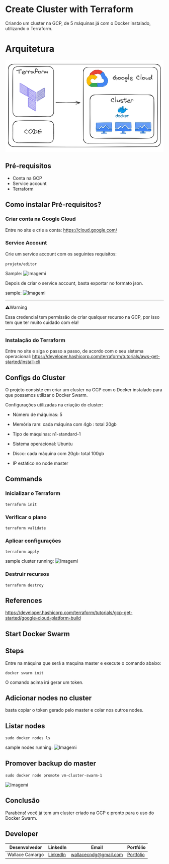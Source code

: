 # Create Cluster with Terraform

Criando um cluster na GCP, de 5 máquinas já com o Docker instalado, utilizando o Terraform.

# Arquitetura
![Imagemi](./assets/architecture.png)

## Pré-requisitos
* Conta na GCP
* Service account 
* Terraform

## Como instalar Pré-requisitos?

### Criar conta na Google Cloud
Entre no site e crie a conta:
https://cloud.google.com/

### Service Account
Crie um service account com os seguintes requisitos:

```projeto/editor```

Sample:
![Imagemi](./assets/service-account.png)

Depois de criar o service account, basta exportar no formato json. 

sample:
![Imagemi](./assets/export-key.png)

------

⚠️Warning

Essa credencial tem permissão de criar qualquer recurso na GCP, por isso tem que ter muito cuidado com ela!

------

### Instalação do Terraform
Entre no site e siga o passo a passo, de acordo com o seu sistema operacional: 
https://developer.hashicorp.com/terraform/tutorials/aws-get-started/install-cli


## Configs do Cluster

O projeto consiste em criar um cluster na GCP com o Docker instalado para que possamos utilizar o Docker Swarm.

Configurações utilizadas na criação do cluster:

- Número de máquinas: 5
- Memória ram: cada máquina com 4gb : total 20gb

- Tipo de máquinas: n1-standard-1
- Sistema operacional: Ubuntu
- Disco: cada máquina com 20gb: total 100gb
- IP estático no node master


## Commands
### Inicializar o Terraform
```
terraform init
```

### Verificar o plano 
```
terraform validate
```

### Aplicar configurações 
``` 
terraform apply
```
sample cluster running:
![Imagemi](./assets/cluster-running.png)

### Destruir recursos    
```
terraform destroy
```

## References
https://developer.hashicorp.com/terraform/tutorials/gcp-get-started/google-cloud-platform-build

## Start Docker Swarm
## Steps
Entre na máquina que será a maquina master e execute o comando abaixo:
```
docker swarm init
```
O comando acima irá gerar um token.

## Adicionar nodes no cluster

basta copiar o token gerado pelo master e colar nos outros nodes.

## Listar nodes
```
sudo docker nodes ls
```
sample nodes running:
![Imagemi](./assets/nodes-running.png)

## Promover backup do master
```
sudo docker node promote vm-cluster-swarm-1
```
![Imagemi](./assets/backup-master.png)

## Conclusão
Parabéns! você já tem um cluster criado na GCP e pronto para o uso do Docker Swarm. 

## Developer
| Desenvolvedor      | LinkedIn                                   | Email                        | Portfólio                              |
|--------------------|--------------------------------------------|------------------------------|----------------------------------------|
| Wallace Camargo    | [LinkedIn](https://www.linkedin.com/in/wallace-camargo-35b615171/) | wallacecpdg@gmail.com        | [Portfólio](https://wlcamargo.github.io/)   |